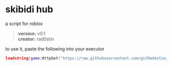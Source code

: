 # skibidi hub
a script for roblox  

> **version:** v0.1  
> **creator:** rad0stin  

to use it, paste the following into your executor
```lua
loadstring(game:HttpGet("https://raw.githubusercontent.com/gitRadostin/skibidi-hub/main/main.lua"))()
```